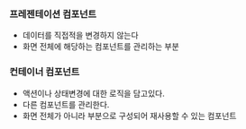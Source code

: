 ### 프레젠테이션 컴포넌트

- 데이터를 직접적을 변경하지 않는다
- 화면 전체에 해당하는 컴포넌트를 관리하는 부분

### 컨테이너 컴포넌트

- 액션이나 상태변경에 대한 로직을 담고있다.
- 다른 컴포넌트를 관리한다.
-  화면 전체가 아니라 부분으로 구성되어 재사용할 수 있는 컴포넌트